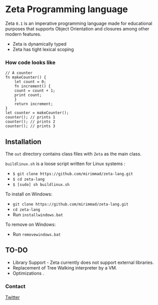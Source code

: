 # Zeta Programming language
Zeta `0.1` is an imperative programming language made for educational purposes that supports Object Orientation and closures among other modern features.
* Zeta is dynamically typed
* Zeta has tight lexical scoping
###  How code looks like
~~~~
// A counter
fn makeCounter() {
	let count = 0;
	fn increment() {
	count = count + 1;
	print count;
	}
	return increment;
}
let counter = makeCounter();
counter(); // prints 1
counter(); // prints 2
counter(); // prints 3
~~~~  

## Installation
The `out` directory contains class files with `Zeta` as the main class.

`buildlinux.sh` is a loose script written for Linux systems : 
* `$ git clone https://github.com/mirimmad/zeta-lang.git`
* `$ cd zeta-lang`
* `$ [sudo] sh buildlinux.sh`

To install on Windows:
* `git clone https://github.com/mirimmad/zeta-lang.git`
* `cd zeta-lang`
* Run `installwindows.bat`

To remove on Windows:
* Run `removewindows.bat`

## TO-DO
* Library Support - Zeta currently does not support external libraries.
* Replacement of Tree Walking interpreter by a VM.
* Optimizations .
### Contact
[Twitter](http://twitter.com/1madmir)

